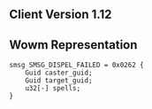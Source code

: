 ## Client Version 1.12

## Wowm Representation
```rust,ignore
smsg SMSG_DISPEL_FAILED = 0x0262 {
    Guid caster_guid;    
    Guid target_guid;    
    u32[-] spells;    
}

```
